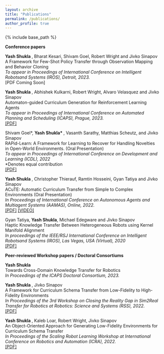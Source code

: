 ```yaml
---
layout: archive
title: "Publications"
permalink: /publications/
author_profile: true
---
```

{% include base_path %}

<b> Conference papers </b>


<b> Yash Shukla </b>, Bharat Kesari, Shivam Goel, Robert Wright and Jivko Sinapov <br>
A Framework for Few-Shot Policy Transfer through Observation Mapping and Behavior Cloning <br>
<i> To appear in Proceedings of International Conference on Intelligent Robotsand Systems (IROS), Detroit, 2023. </i> <br>
[PDF Coming Soon]


<b> Yash Shukla </b>, Abhishek Kulkarni, Robert Wright, Alvaro Velasquez and Jivko Sinapov <br>
Automaton-guided Curriculum Generation for Reinforcement Learning Agents <br>
<i> To appear in Proceedings of International Conference on Automated Planning and Scheduling (ICAPS), Prague, 2023. </i> <br>
[[PDF]](http://shukla-yash.github.io/files/icaps-paper.pdf)

Shivam Goel*, <b> Yash Shukla* </b>, Vasanth Sarathy, Matthias Scheutz, and Jivko Sinapov <br>
RAPid-Learn: A Framework for Learning to Recover for Handling Novelties in Open-World Environments. (Oral Presentation)<br>
<i> To appear in Proceedings of International Conference on Development and Learning (ICDL), 2022 </i> <br>
*Denotes equal contribution <br>
[[PDF]](http://shukla-yash.github.io/files/Rapid_learn.pdf)


<b> Yash Shukla </b>, Christopher Thierauf, Ramtin Hosseini, Gyan Tatiya and Jivko Sinapov <br>
ACuTE: Automatic Curriculum Transfer from Simple to Complex Environments (Oral Presentation) <br>
<i> In Proceedings of International Conference on Autonomous Agents and Multiagent Systems (AAMAS), Online, 2022. </i> <br>
[[PDF]](http://shukla-yash.github.io/files/ACuTE_AAMAS_2022.pdf) [[VIDEO]](https://www.youtube.com/watch?v=QkRdRV-b2EQ&t=1s)

Gyan Tatiya, <b>Yash Shukla</b>, Michael Edegware and Jivko Sinapov <br>
Haptic Knowledge Transfer Between Heterogeneous Robots using Kernel Manifold Alignment <br>
<i>In proceedings of the IEEE/RSJ International Conference on Intelligent Robotsand Systems (IROS), Las Vegas, USA (Virtual), 2020
</i> <br>
[[PDF]](http://shukla-yash.github.io/files/IROS_2020.pdf)



<b> Peer-reviewed Workshop papers / Doctoral Consortiums </b>

<b> Yash Shukla </b> <br>
Towards Cross-Domain Knowledge Transfer for Robotics<br>
 <i>In Proceedings of the ICAPS Doctoral Consortium, 2023. </i><br>

<b> Yash Shukla </b>, Jivko Sinapov <br>
A Framework for Curriculum Schema Transfer from Low-Fidelity to High-Fidelity Environments<br>
 <i>In Proceedings of the 3rd Workshop on Closing the Reality Gap in Sim2Real Transfer for Robotics at Robotics: Science and Systems (RSS), 2022. </i><br>
[[PDF]](http://shukla-yash.github.io/files/Sim2Real_RSS.pdf)

<b> Yash Shukla </b>, Kaleb Loar, Robert Wright, Jivko Sinapov <br>
An Object-Oriented Approach for Generating Low-Fidelity Environments for Curriculum Schema Transfer <br>
 <i> In Proceedings of the Scaling Robot Learning Workshop at International Conference on Robotics and Automation (ICRA), 2022. </i> <br>
[[PDF]](http://shukla-yash.github.io/files/LF_Generation_SRL.pdf)


